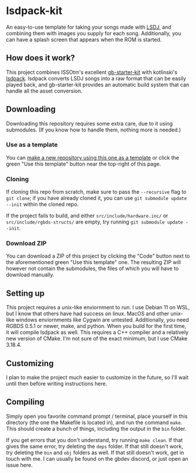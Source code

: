 # lsdpack-kit

An easy-to-use template for taking your songs made with [LSDJ](https://www.littlesounddj.com/lsd/index.php), and combining them with images you supply for each song. Additionally, you can have a splash screen that appears when the ROM is started.

## How does it work?
This project combines ISSOtm's excellent [gb-starter-kit](https://github.com/ISSOtm/gb-starter-kit) with kotlinski's [lsdpack](https://github.com/jkotlinski/lsdpack). lsdpack converts LSDJ songs into a raw format that can be easily played back, and gb-starter-kit provides an automatic build system that can handle all the asset conversion.

## Downloading

Downloading this repository requires some extra care, due to it using submodules. (If you know how to handle them, nothing more is needed.)

### Use as a template

You can [make a new repository using this one as a template](https://docs.github.com/en/github/creating-cloning-and-archiving-repositories/creating-a-repository-from-a-template) or click the green "Use this template" button near the top-right of this page.

### Cloning

If cloning this repo from scratch, make sure to pass the `--recursive` flag to `git clone`; if you have already cloned it, you can use `git submodule update --init` within the cloned repo.

If the project fails to build, and either `src/include/hardware.inc/` or `src/include/rgbds-structs/` are empty, try running `git submodule update --init`.

### Download ZIP

You can download a ZIP of this project by clicking the "Code" button next to the aforementioned green "Use this template" one. The resulting ZIP will however not contain the submodules, the files of which you will have to download manually.

## Setting up

This project requires a unix-like enviornment to run. I use Debian 11 on WSL, but I know that others have had success on linux. MacOS and other unix-like windows enviornments like Cygwin are untested. Additionally, you need RGBDS 0.5.1 or newer, make, and python. When you build for the first time, it will compile lsdpack as well. This requires a C++ compiler and a relatively new version of CMake. I'm not sure of the exact minimum, but I use CMake 3.18.4.

## Customizing

I plan to make the project much easier to customize in the future, so I'll wait until then before writing instructions here.

## Compiling

Simply open you favorite command prompt / terminal, place yourself in this directory (the one the Makefile is located in), and run the command `make`. This should create a bunch of things, including the output in the `bin` folder.

If you get errors that you don't understand, try running `make clean`. If that gives the same error, try deleting the `deps` folder. If that still doesn't work, try deleting the `bin` and `obj` folders as well. If that still doesn't work, get in touch with me. I can usually be found on the gbdev discord, or just open an issue here.


